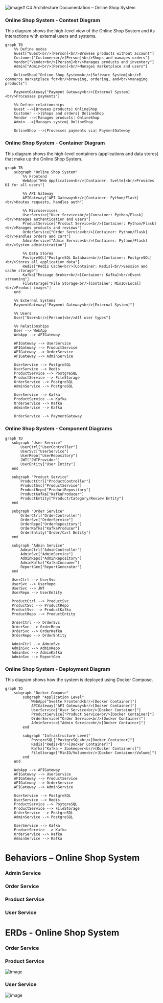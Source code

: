 ![image](https://github.com/user-attachments/assets/659b1f87-3b9d-4437-ba88-5c3bdfc8f3e7)# C4 Architecture Documentation – Online Shop System

### Online Shop System - Context Diagram

This diagram shows the high-level view of the Online Shop System and its interactions with external users and systems.

```mermaid
graph TB
    %% Define nodes
    Guest["Guest<br/>[Person]<br/>Browses products without account"]
    Customer["Customer<br/>[Person]<br/>Shops and manages orders"]
    Vendor["Vendor<br/>[Person]<br/>Manages products and inventory"]
    Admin["Admin<br/>[Person]<br/>Manages marketplace and users"]
    
    OnlineShop["Online Shop System<br/>[Software System]<br/>E-commerce marketplace for<br/>browsing, ordering, and<br/>managing products"]
    
    PaymentGateway["Payment Gateway<br/>[External System]<br/>Processes payments"]
    
    %% Define relationships
    Guest -->|Browses products| OnlineShop
    Customer -->|Shops and orders| OnlineShop
    Vendor -->|Manages products| OnlineShop
    Admin -->|Manages system| OnlineShop
    
    OnlineShop -->|Processes payments via| PaymentGateway
```

### Online Shop System - Container Diagram

This diagram shows the high-level containers (applications and data stores) that make up the Online Shop System.

```mermaid
graph TB
    subgraph "Online Shop System"
        %% Frontend
        WebApp["Web Application<br/>[Container: Svelte]<br/>Provides UI for all users"]
        
        %% API Gateway
        APIGateway["API Gateway<br/>[Container: Python/Flask]<br/>Routes requests, handles auth"]
        
        %% Microservices
        UserService["User Service<br/>[Container: Python/Flask]<br/>Manages authentication and users"]
        ProductService["Product Service<br/>[Container: Python/Flask]<br/>Manages products and reviews"]
        OrderService["Order Service<br/>[Container: Python/Flask]<br/>Handles orders and cart"]
        AdminService["Admin Service<br/>[Container: Python/Flask]<br/>System administration"]
        
        %% Data Stores
        PostgreSQL["PostgreSQL Database<br/>[Container: PostgreSQL]<br/>Stores all application data"]
        Redis["Redis Cache<br/>[Container: Redis]<br/>Session and cache storage"]
        Kafka["Message Broker<br/>[Container: Kafka]<br/>Event streaming"]
        FileStorage["File Storage<br/>[Container: MinIO/Local]<br/>Product images"]
    end
    
    %% External Systems
    PaymentGateway["Payment Gateway<br/>[External System]"]
    
    %% Users
    User["User<br/>[Person]<br/>All user types"]
    
    %% Relationships
    User --> WebApp
    WebApp --> APIGateway
    
    APIGateway --> UserService
    APIGateway --> ProductService
    APIGateway --> OrderService
    APIGateway --> AdminService
    
    UserService --> PostgreSQL
    UserService --> Redis
    ProductService --> PostgreSQL
    ProductService --> FileStorage
    OrderService --> PostgreSQL
    AdminService --> PostgreSQL
    
    UserService --> Kafka
    ProductService --> Kafka
    OrderService --> Kafka
    AdminService --> Kafka
    
    OrderService --> PaymentGateway
```

### Online Shop System - Component Diagrams

```mermaid
graph TD
   subgraph "User Service"
       UserCtrl["UserController"]
       UserSvc["UserService"]
       UserRepo["UserRepository"]
       JWT["JWTProvider"]
       UserEntity["User Entity"]
   end
   
   subgraph "Product Service"
       ProductCtrl["ProductController"]
       ProductSvc["ProductService"]
       ProductRepo["ProductRepository"]
       ProductKafka["KafkaProducer"]
       ProductEntity["Product/Category/Review Entity"]
   end
   
   subgraph "Order Service"
       OrderCtrl["OrderController"]
       OrderSvc["OrderService"]
       OrderRepo["OrderRepository"]
       OrderKafka["KafkaProducer"]
       OrderEntity["Order/Cart Entity"]
   end
   
   subgraph "Admin Service"
       AdminCtrl["AdminController"]
       AdminSvc["AdminService"]
       AdminRepo["AdminRepository"]
       AdminKafka["KafkaConsumer"]
       ReportGen["ReportGenerator"]
   end
   
   UserCtrl --> UserSvc
   UserSvc --> UserRepo
   UserSvc --> JWT
   UserRepo --> UserEntity
   
   ProductCtrl --> ProductSvc
   ProductSvc --> ProductRepo
   ProductSvc --> ProductKafka
   ProductRepo --> ProductEntity
   
   OrderCtrl --> OrderSvc
   OrderSvc --> OrderRepo
   OrderSvc --> OrderKafka
   OrderRepo --> OrderEntity
   
   AdminCtrl --> AdminSvc
   AdminSvc --> AdminRepo
   AdminSvc --> AdminKafka
   AdminSvc --> ReportGen
```

### Online Shop System - Deployment Diagram

This diagram shows how the system is deployed using Docker Compose.

```mermaid
graph TD
    subgraph "Docker-Compose"
        subgraph "Application Level"
            WebApp["Svelte Frontend<br/>[Docker Container]"]
            APIGateway["API Gateway<br/>[Docker Container]"]
            UserService["User Service<br/>[Docker Container]"]
            ProductService["Product Service<br/>[Docker Container]"]
            OrderService["Order Service<br/>[Docker Container]"]
            AdminService["Admin Service<br/>[Docker Container]"]
        end
        
        subgraph "Infrastructure Level"
            PostgreSQL["PostgreSQL<br/>[Docker Container]"]
            Redis["Redis<br/>[Docker Container]"]
            Kafka["Kafka + Zookeeper<br/>[Docker Containers]"]
            FileStorage["MinIO/Volume<br/>[Docker Container/Volume]"]
        end
    end
    
    WebApp --> APIGateway
    APIGateway --> UserService
    APIGateway --> ProductService
    APIGateway --> OrderService
    APIGateway --> AdminService
    
    UserService --> PostgreSQL
    UserService --> Redis
    ProductService --> PostgreSQL
    ProductService --> FileStorage
    OrderService --> PostgreSQL
    AdminService --> PostgreSQL
    
    UserService --> Kafka
    ProductService --> Kafka
    OrderService --> Kafka
    AdminService --> Kafka
```

# Behaviors – Online Shop System

### Admin Service

### Order Service

### Product Service

### User Service

# ERDs - Online Shop System

### Order Service

### Product Service

![image](https://github.com/user-attachments/assets/f486c5e2-83e6-445a-bef3-f097c008b5a3)

### User Service

![image](https://github.com/user-attachments/assets/1c04a38b-b223-4e6b-a874-5bf4a88a8510)
